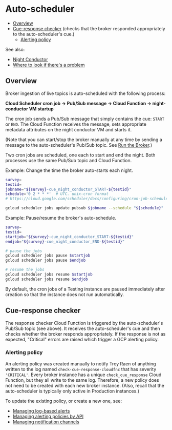 # Auto-scheduler

- [Overview](#overview)
- [Cue-response checker](#cue-response-checker) (checks that the broker responded appropriately to the auto-scheduler's cue.)
    - [Alerting policy](#alerting-policy)

See also:
- [Night Conductor](night-conductor.md)
- [Where to look if there's a problem](night-conductor.md#where-to-look-if-theres-a-problem) 

## Overview

Broker ingestion of live topics is auto-scheduled with the following process:

__Cloud Scheduler cron job -> Pub/Sub message -> Cloud Function -> night-conductor VM startup__

The cron job sends a Pub/Sub message that simply contains the cue: `START` or `END`.
The Cloud Function receives the message, sets appropriate metadata attributes on the night conductor VM and starts it.

(Note that you can start/stop the broker manually at any time by sending a message to the auto-scheduler's Pub/Sub topic. See [Run the Broker](../run-a-broker-instance/run-broker.md).)

Two cron jobs are scheduled, one each to start and end the night.
Both processes use the same Pub/Sub topic and Cloud Function.

Example: Change the time the broker auto-starts each night.
```bash
survey=
testid=
jobname="${survey}-cue_night_conductor_START-${testid}"
schedule='0 2 * * *'  # UTC. unix-cron format
# https://cloud.google.com/scheduler/docs/configuring/cron-job-schedules

gcloud scheduler jobs update pubsub $jobname --schedule "${schedule}"
```

Example: Pause/resume the broker's auto-schedule.
```bash
survey=
testid=
startjob="${survey}-cue_night_conductor_START-${testid}"
endjob="${survey}-cue_night_conductor_END-${testid}"

# pause the jobs
gcloud scheduler jobs pause $startjob
gcloud scheduler jobs pause $endjob

# resume the jobs
gcloud scheduler jobs resume $startjob
gcloud scheduler jobs resume $endjob
```

By default, the cron jobs of a Testing instance are paused immediately after creation so that the instance does not run automatically.

## Cue-response checker

The response checker Cloud Function is triggered by the auto-scheduler's Pub/Sub topic (see above). It receives the auto-scheduler's cue and then checks whether the broker responds appropriately. If the response is not as expected, "Critical" errors are raised which trigger a GCP alerting policy.

### Alerting policy

An alerting policy was created manually to notify Troy Raen of anything written to the log named `check-cue-response-cloudfnc` that has severity `'CRITICAL'`.
Every broker instance has a unique `check_cue_response` Cloud Function, but they all write to the same log.
Therefore, a new policy does not need to be created with each new broker instance.
(Also, recall that the auto-scheduler is typically only active in Production instances.)

To update the existing policy, or create a new one, see:
- [Managing log-based alerts](https://cloud.google.com/logging/docs/alerting/log-based-alerts)
- [Managing alerting policies by API](https://cloud.google.com/monitoring/alerts/using-alerting-api)
- [Managing notification channels](https://cloud.google.com/monitoring/support/notification-options)

